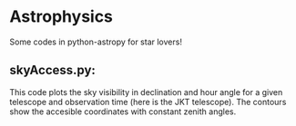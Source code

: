 # Astrophysics
Some codes in python-astropy for star lovers!

## skyAccess.py:
This code plots the sky visibility in declination and hour angle for a
given telescope and observation time (here is the JKT telescope).
The contours show the accesible coordinates with constant zenith angles.
